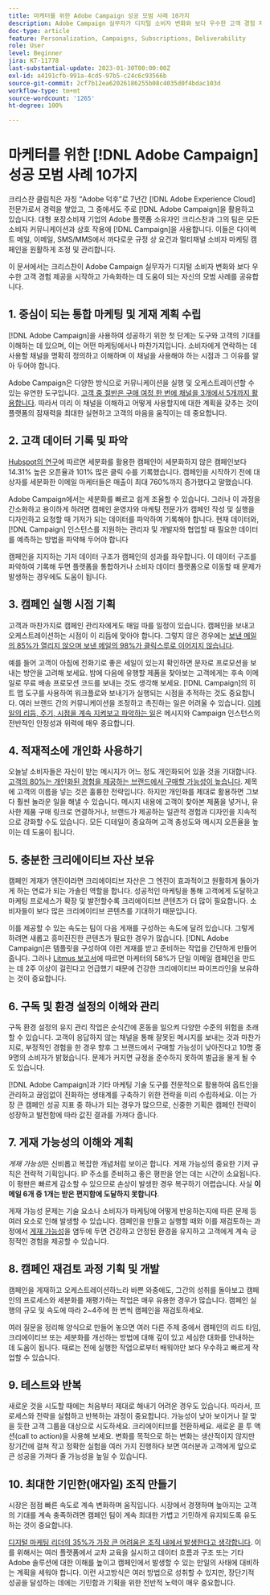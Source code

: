 ```yaml
---
title: 마케터를 위한 Adobe Campaign 성공 모범 사례 10가지
description: Adobe Campaign 실무자가 디지털 소비자 변화와 보다 우수한 고객 경험 제공을 시작하고 가속화하는 데 도움이 되는 10가지 모범 사례를 알아봅니다.
doc-type: article
feature: Personalization, Campaigns, Subscriptions, Deliverability
role: User
level: Beginner
jira: KT-11778
last-substantial-update: 2023-01-30T00:00:00Z
exl-id: a4191cfb-991a-4cd5-97b5-c24c6c93566b
source-git-commit: 2cf7b12ea62026186255b08c4035d0f4bdac103d
workflow-type: tm+mt
source-wordcount: '1265'
ht-degree: 100%

---
```


# 마케터를 위한 [!DNL Adobe Campaign] 성공 모범 사례 10가지

크리스찬 클림칙은 자칭 “Adobe 덕후”로 7년간 [!DNL Adobe Experience Cloud] 전문가로서 경력을 쌓았고, 그 중에서도 주로 [!DNL Adobe Campaign]을 활용하고 있습니다. 대형 포장소비재 기업의 Adobe 플랫폼 소유자인 크리스찬과 그의 팀은 모든 소비자 커뮤니케이션과 상호 작용에 [!DNL Campaign]을 사용합니다. 이들은 다이렉트 메일, 이메일, SMS/MMS에서 까다로운 규정 상 요건과 멀티채널 소비자 마케팅 캠페인을 원활하게 조정 및 관리합니다.

이 문서에서는 크리스찬이 Adobe Campaign 실무자가 디지털 소비자 변화와 보다 우수한 고객 경험 제공을 시작하고 가속화하는 데 도움이 되는 자신의 모범 사례를 공유합니다.


## 1. 중심이 되는 통합 마케팅 및 게재 계획 수립

[!DNL Adobe Campaign]을 사용하여 성공하기 위한 첫 단계는 도구와 고객의 기대를 이해하는 데 있으며, 이는 어떤 마케팅에서나 마찬가지입니다. 소비자에게 연락하는 데 사용할 채널을 명확히 정의하고 이해하며 이 채널을 사용해야 하는 시점과 그 이유를 알아 두어야 합니다.

Adobe Campaign은 다양한 방식으로 커뮤니케이션을 실행 및 오케스트레이션할 수 있는 유연한 도구입니다. [고객 중 절반은 구매 여정 한 번에 채널을 3개에서 5개까지 활용합니다](https://www.mckinsey.com/capabilities/operations/our-insights/redefine-the-omnichannel-approach-focus-on-what-truly-matters). 따라서 미리 이 채널을 이해하고 어떻게 사용할지에 대한 계획을 갖추는 것이 플랫폼의 잠재력을 최대한 실현하고 고객의 마음을 움직이는 데 중요합니다.

## 2. 고객 데이터 기록 및 파악

[Hubspot의 연구](https://www.linkedin.com/pulse/customer-segmentation-effective-b2b-business-industry-sabreen)에 따르면 세분화를 활용한 캠페인이 세분화하지 않은 캠페인보다 14.31% 높은 오픈율과 101% 많은 클릭 수를 기록했습니다. 캠페인을 시작하기 전에 대상자를 세분화한 이메일 마케터들은 매출이 최대 760%까지 증가했다고 말했습니다.

Adobe Campaign에서는 세분화를 빠르고 쉽게 조율할 수 있습니다. 그러나 이 과정을 간소화하고 용이하게 하려면 캠페인 운영자와 마케팅 전문가가 캠페인 작성 및 실행을 디자인하고 요청할 때 기저가 되는 데이터를 파악하여 기록해야 합니다. 현재 데이터와, [!DNL Campaign] 인스턴스를 지원하는 관리자 및 개발자와 협업할 때 필요한 데이터를 예측하는 방법을 파악해 두어야 합니다 

캠페인을 지지하는 기저 데이터 구조가 캠페인의 성과를 좌우합니다. 이 데이터 구조를 파악하여 기록해 두면 플랫폼을 통합하거나 소비자 데이터 플랫폼으로 이동할 때 문제가 발생하는 경우에도 도움이 됩니다.

## 3. 캠페인 실행 시점 기획

고객과 마찬가지로 캠페인 관리자에게도 매일 따를 일정이 있습니다. 캠페인을 보내고 오케스트레이션하는 시점이 이 리듬에 맞아야 합니다. 그렇지 않은 경우에는 [보낸 메일의 85%가 열리지 않으며 보낸 메일의 98%가 클릭스루로 이어지지 않습니다](https://www.validity.com/resource-center/state-of-email-2021/).

예를 들어 고객이 아침에 전화기로 좋은 세일이 있는지 확인하면 문자로 프로모션을 보내는 방안을 고려해 보세요. 밤에 다음에 유행할 제품을 찾아보는 고객에게는 후속 이메일로 무료 배송 프로모션 코드를 보내는 것도 생각해 보세요. [!DNL Campaign]의 히트 맵 도구를 사용하여 워크플로와 보내기가 실행되는 시점을 추적하는 것도 중요합니다. 여러 브랜드 간의 커뮤니케이션을 조정하고 촉진하는 일은 어려울 수 있습니다. [이메일의 리듬, 주기, 시점을 계속 지켜보고 파악하는 일](https://experienceleaguecommunities.adobe.com/t5/adobe-campaign-classic-blogs/predictive-send-time-optimization-with-adobe-campaign/ba-p/561554?profile.language=ko)은 메시지와 Campaign 인스턴스의 전반적인 안정성과 위력에 매우 중요합니다.

## 4. 적재적소에 개인화 사용하기

오늘날 소비자들은 자신이 받는 메시지가 어느 정도 개인화되어 있을 것을 기대합니다. [고객의 80%는 개인화된 경험을 제공하는 브랜드에서 구매할 가능성이 높습니다](https://us.epsilon.com/power-of-me). 제목에 고객의 이름을 넣는 것은 훌륭한 전략입니다. 하지만 개인화를 제대로 활용하면 그보다 훨씬 놀라운 일을 해낼 수 있습니다. 메시지 내용에 고객이 찾아본 제품을 넣거나, 유사한 제품 구매 링크로 연결하거나, 브랜드가 제공하는 일관적 경험과 디자인을 지속적으로 강화할 수도 있습니다. 모든 디테일이 중요하며 고객 충성도와 메시지 오픈율을 높이는 데 도움이 됩니다.

## 5. 충분한 크리에이티브 자산 보유

캠페인 게재가 엔진이라면 크리에이티브 자산은 그 엔진이 효과적이고 원활하게 돌아가게 하는 연료가 되는 가솔린 역할을 합니다. 성공적인 마케팅을 통해 고객에게 도달하고 마케팅 프로세스가 확장 및 발전할수록 크리에이티브 콘텐츠가 더 많이 필요합니다. 소비자들이 보다 많은 크리에이티브 콘텐츠를 기대하기 때문입니다.

이를 제공할 수 있는 속도는 팀이 다음 게재를 구성하는 속도에 달려 있습니다. 그렇게 하려면 새롭고 흥미진진한 콘텐츠가 필요한 경우가 많습니다. [!DNL Adobe Campaign]은 템플릿을 구성하여 이런 게재를 받고 준비하는 작업을 간단하게 만들어 줍니다. 그러나 [Litmus 보고서](https://www.litmus.com/resources/state-of-email/)에 따르면 마케터의 58%가 단일 이메일 캠페인을 만드는 데 2주 이상이 걸린다고 언급했기 때문에 건강한 크리에이티브 파이프라인을 보유하는 것이 중요합니다.

## 6. 구독 및 환경 설정의 이해와 관리

구독 환경 설정의 유지 관리 작업은 순식간에 혼동을 일으켜 다양한 수준의 위험을 초래할 수 있습니다. 고객이 응답하지 않는 채널을 통해 잘못된 메시지를 보내는 것과 마찬가지로, 부정적인 경험을 한 경우 향후 그 브랜드에서 구매할 가능성이 낮아진다고 10명 중 9명의 소비자가 밝혔습니다. 문제가 커지면 규정을 준수하지 못하여 벌금을 물게 될 수도 있습니다.

[!DNL Adobe Campaign]과 기타 마케팅 기술 도구를 전문적으로 활용하여 옵트인을 관리하고 끊임없이 진화하는 생태계를 구축하기 위한 전략을 미리 수립하세요. 이는 가장 큰 캠페인 성공 지표 중 하나가 되는 경우가 많으므로, 신중한 기획은 캠페인 전략이 성장하고 발전함에 따라 값진 결과를 가져다 줍니다.

## 7. 게재 가능성의 이해와 계획

_게재 가능성_&#x200B;은 신비롭고 복잡한 개념처럼 보이곤 합니다. 게재 가능성의 중요한 기저 규칙은 전략적 기획입니다. IP 주소를 준비하고 좋은 평판을 얻는 데는 시간이 소요됩니다. 이 평판은 빠르게 감소할 수 있으므로 손상이 발생한 경우 복구하기 어렵습니다. 사실 **이메일 6개 중 1개는 받은 편지함에 도달하지 못합니다**.

게재 가능성 문제는 기술 요소나 소비자가 마케팅에 어떻게 반응하는지에 따른 문제 등 여러 요소로 인해 발생할 수 있습니다. 캠페인을 만들고 실행할 때와 이를 재검토하는 과정에서 [게재 가능성](https://business.adobe.com/ko/products/campaign/email-deliverability.html)을 염두에 두면 건강하고 안정된 환경을 유지하고 고객에게 계속 긍정적인 경험을 제공할 수 있습니다.

## 8. 캠페인 재검토 과정 기획 및 개발

캠페인을 게재하고 오케스트레이션하느라 바쁜 와중에도, 그간의 성취를 돌아보고 캠페인의 프로세스와 세분화를 재평가하는 작업은 매우 유용한 경우가 많습니다. 캠페인 실행의 규모 및 속도에 따라 2~4주에 한 번씩 캠페인을 재검토하세요.

여러 질문을 정리해 양식으로 만들어 놓으면 여러 다른 주제 중에서 캠페인의 리드 타임, 크리에이티브 또는 세분화를 개선하는 방법에 대해 깊이 있고 세심한 대화를 안내하는 데 도움이 됩니다. 때로는 전에 실행한 작업으로부터 배워야만 보다 우수하고 빠르게 작업할 수 있습니다.

## 9. 테스트와 반복

새로운 것을 시도할 때에는 처음부터 제대로 해내기 어려운 경우도 있습니다. 따라서, 프로세스와 전략을 실험하고 반복하는 과정이 중요합니다. 가능성이 낮아 보이거나 잘 맞을 듯한 고객 그룹을 대상으로 시도하세요. 크리에이티브를 전환하세요. 새로운 콜 투 액션(call to action)을 사용해 보세요. 변화를 목적으로 하는 변화는 생산적이지 않지만 장기간에 걸쳐 작고 정확한 실험을 여러 가지 진행하다 보면 여러분과 고객에게 앞으로 큰 성공을 가져다 줄 가능성을 높일 수 있습니다.

## 10. 최대한 기민한(애자일) 조직 만들기

시장은 점점 빠른 속도로 계속 변화하며 움직입니다. 시장에서 경쟁하며 높아지는 고객의 기대를 계속 충족하려면 캠페인 팀이 계속 최대한 가볍고 기민하게 유지되도록 유도하는 것이 중요합니다.

[디지털 마케팅 리더의 35%가 가장 큰 어려움은 조직 내에서 발생한다고 생각합니다](https://www.gartner.com/en/newsroom/press-releases/gartner-says-35--of-digital-marketing-leaders-believe-the-bigges). 이를 위해서는 여러 플랫폼에서 교차 교육을 실시하고 데이터 흐름과 구조 또는 기타 Adobe 솔루션에 대한 이해를 높이고 캠페인에서 발생할 수 있는 만일의 사태에 대비하는 계획을 세워야 합니다. 이런 사고방식은 여러 방법으로 성취할 수 있지만, 장단기적 성공을 달성하는 데에는 기민함과 기획을 위한 전반적 노력이 매우 중요합니다.
